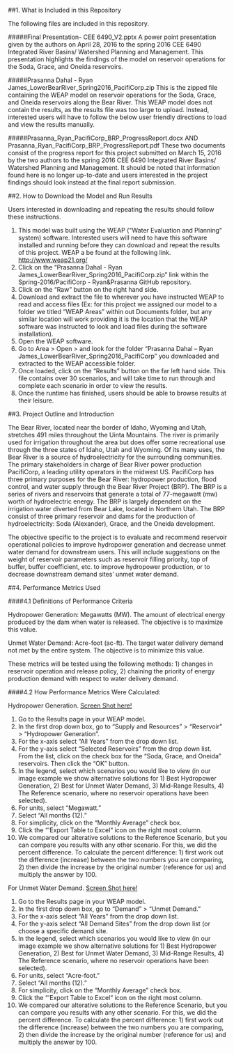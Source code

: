 ##1. What is Included in this Repository

The following files are included in this repository.

#####Final Presentation- CEE 6490_V2.pptx
A power point presentation given by the authors on April 28, 2016 to the spring 2016 CEE 6490 Integrated River Basins/ Watershed Planning and Management.  This presentation highlights the findings of the model on reservoir operations for the Soda, Grace, and Oneida reservoirs.

#####Prasanna Dahal - Ryan James_LowerBearRiver_Spring2016_PacifiCorp.zip
This is the zipped file containing the WEAP model on reservoir operations for the Soda, Grace, and Oneida reservoirs along the Bear River.  This WEAP model does not contain the results, as the results file was too large to upload.  Instead, interested users will have to follow the below user friendly directions to load and view the results manually.

#####Prasanna_Ryan_PacifiCorp_BRP_ProgressReport.docx AND Prasanna_Ryan_PacifiCorp_BRP_ProgressReport.pdf
These two documents consist of the progress report for this project submitted on March 15, 2016 by the two authors to the spring 2016 CEE 6490 Integrated River Basins/ Watershed Planning and Management.  It should be noted that information found here is no longer up-to-date and users interested in the project findings should look instead at the final report submission.


##2. How to Download the Model and Run Results

Users interested in downloading and repeating the results should follow these instructions.

1.	This model was built using the WEAP ("Water Evaluation and Planning" system) software.  Interested users will need to have this software installed and running before they can download and repeat the results of this project.  WEAP a be found at the following link. http://www.weap21.org/
2.	Click on the “Prasanna Dahal - Ryan James_LowerBearRiver_Spring2016_PacifiCorp.zip” link within the Spring-2016/PacifiCorp - Ryan&Prasanna GitHub repository.
3.	Click on the “Raw” button on the right hand side.
4.	Download and extract the file to wherever you have instructed WEAP to read and access files (Ex: for this project we assigned our model to a folder we titled “WEAP Areas” within out Documents folder, but any similar location will work providing it is the location that the WEAP software was instructed to look and load files during the software installation).
5.	Open the WEAP software.
6.	Go to Area > Open > and look for the folder “Prasanna Dahal – Ryan James_LowerBearRiver_Spring2016_PacifiCorp” you downloaded and extracted to the WEAP accessible folder.
7.	Once loaded, click on the “Results” button on the far left hand side.  This file contains over 30 scenarios, and will take time to run through and complete each scenario in order to view the results.
8.	Once the runtime has finished, users should be able to browse results at their leisure.


##3. Project Outline and Introduction

The Bear River, located near the border of Idaho, Wyoming and Utah, stretches 491 miles throughout the Uinta Mountains. The river is primarily used for irrigation throughout the area but does offer some recreational use through the three states of Idaho, Utah and Wyoming. Of its many uses, the Bear River is a source of hydroelectricity for the surrounding communities. The primary stakeholders in charge of Bear River power production PacifiCorp, a leading utility operators in the midwest US.  PacifiCorp has three primary purposes for the Bear River: hydropower production, flood control, and water supply through the Bear River Project (BRP).  The BRP is a series of rivers and reservoirs that generate a total of 77-megawatt (mw) worth of hydroelectric energy.  The BRP is largely dependent on the irrigation water diverted from Bear Lake, located in Northern Utah.  The BRP consist of three primary reservoir and dams for the production of hydroelectricity: Soda (Alexander), Grace, and the Oneida development.

The objective specific to the project is to evaluate and recommend reservoir operational policies to improve hydropower generation and decrease unmet water demand for downstream users. This will include suggestions on the weight of reservoir parameters such as reservoir filling priority, top of buffer, buffer coefficient, etc. to improve hydropower production, or to decrease downstream demand sites’ unmet water demand.


##4. Performance Metrics Used

####4.1 Definitions of Performance Criteria

Hydropower Generation:  Megawatts (MW). The amount of electrical energy produced by the dam when water is released. The objective is to maximize this value.

Unmet Water Demand:  Acre-foot (ac-ft). The target water delivery demand not met by the entire system. The objective is to minimize this value.

These metrics will be tested using the following methods: 1) changes in reservoir operation and release policy, 2) chaining the priority of energy production demand with respect to water delivery demand.

####4.2 How Performance Metrics Were Calculated:

Hydropower Generation. [Screen Shot here!](https://github.com/CEE-6490-RiverBasinPlanning/Spring-2016/blob/master/CombinedWEAPArea/PacifiCorp%20Performance%20Metric%20Example/Hydropower%20Generation%20Ex.PNG)

1.	Go to the Results page in your WEAP model.
2.	In the first drop down box, go to “Supply and Resources” > “Reservoir” > “Hydropower Generation”.
3.	For the x-axis select “All Years” from the drop down list.
4.	For the y-axis select “Selected Reservoirs” from the drop down list.   From the list, click on the check box for the “Soda, Grace, and Oneida” reservoirs.  Then click the “OK” button.
5.	In the legend, select which scenarios you would like to view (in our image example we show alternative solutions for 1) Best Hydropower Generation, 2) Best for Unmet Water Demand, 3) Mid-Range Results, 4) The Reference scenario, where no reservoir operations have been selected).
6.	For units, select “Megawatt.”
7.	Select “All months (12).”
8.	For simplicity, click on the “Monthly Average” check box.
9. 	Click the “'Export Table to Excel“ icon on the right most column. 
10.	We compared our alterative solutions to the Reference Scenario, but you can compare you results with any other scenario.  For this, we did the percent difference.  To calculate the percent difference: 1) first work out the difference (increase) between the two numbers you are comparing, 2) then divide the increase by the original number (reference for us) and multiply the answer by 100.

For Unmet Water Demand. [Screen Shot here!](https://github.com/CEE-6490-RiverBasinPlanning/Spring-2016/blob/master/CombinedWEAPArea/PacifiCorp%20Performance%20Metric%20Example/Unmet%20Demand%20Ex.PNG)

1.	Go to the Results page in your WEAP model.
2.	In the first drop down box, go to “Demand” > “Unmet Demand.”
3.	For the x-axis select “All Years” from the drop down list.
4.	For the y-axis select “All Demand Sites” from the drop down list (or choose a specific demand site.
5.	In the legend, select which scenarios you would like to view (in our image example we show alternative solutions for 1) Best Hydropower Generation, 2) Best for Unmet Water Demand, 3) Mid-Range Results, 4) The Reference scenario, where no reservoir operations have been selected).
6.	For units, select “Acre-foot.”
7.	Select “All months (12).”
8.	For simplicity, click on the “Monthly Average” check box.
9. 	Click the “'Export Table to Excel“ icon on the right most column. 
10.	We compared our alterative solutions to the Reference Scenario, but you can compare you results with any other scenario.  For this, we did the percent difference.  To calculate the percent difference: 1) first work out the difference (increase) between the two numbers you are comparing, 2) then divide the increase by the original number (reference for us) and multiply the answer by 100.
